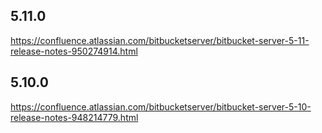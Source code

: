 ## 5.11.0
https://confluence.atlassian.com/bitbucketserver/bitbucket-server-5-11-release-notes-950274914.html

## 5.10.0
https://confluence.atlassian.com/bitbucketserver/bitbucket-server-5-10-release-notes-948214779.html

